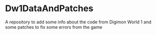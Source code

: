 # Dw1DataAndPatches
A repository to add some info about the code from Digimon World 1 and some patches to fix some errors from the game
